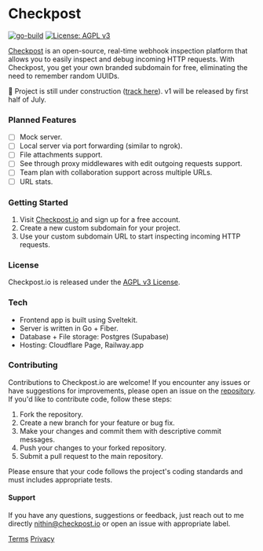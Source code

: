# Checkpost

[![go-build](https://github.com/humanbeeng/checkpost/actions/workflows/go.yml/badge.svg)](https://github.com/humanbeeng/checkpost/actions/workflows/go.yml) [![License: AGPL v3](https://img.shields.io/badge/License-AGPL_v3-blue.svg)](https://www.gnu.org/licenses/agpl-3.0)

[Checkpost](https://checkpost.io) is an open-source, real-time webhook inspection platform that allows you to easily inspect and debug incoming HTTP requests. With Checkpost, you get your own branded subdomain for free, eliminating the need to remember random UUIDs.

🚧 Project is still under construction ([track here](https://github.com/humanbeeng/checkpost/issues/100)). v1 will be released by first half of July.

### Planned Features
- [ ]  Mock server.
- [ ]  Local server via port forwarding (similar to ngrok).
- [ ]  File attachments support.
- [ ]  See through proxy middlewares with edit outgoing requests support.
- [ ]  Team plan with collaboration support across multiple URLs.
- [ ]  URL stats.

### Getting Started
1. Visit [Checkpost.io](https://checkpost.io) and sign up for a free account.
2. Create a new custom subdomain for your project.
3. Use your custom subdomain URL to start inspecting incoming HTTP requests.

### License
Checkpost.io is released under the [AGPL v3 License](https://www.gnu.org/licenses/agpl-3.0).

### Tech 
- Frontend app is built using Sveltekit. 
- Server is written in Go + Fiber.
- Database + File storage: Postgres (Supabase)
- Hosting: Cloudflare Page, Railway.app

### Contributing
Contributions to Checkpost.io are welcome! If you encounter any issues or have suggestions for improvements, please open an issue on the [repository](https://github.com/humanbeeng/checkpost/issues). If you'd like to contribute code, follow these steps:

1. Fork the repository.
2. Create a new branch for your feature or bug fix.
3. Make your changes and commit them with descriptive commit messages.
4. Push your changes to your forked repository.
5. Submit a pull request to the main repository.

Please ensure that your code follows the project's coding standards and must includes appropriate tests.

#### Support
If you have any questions, suggestions or feedback, just reach out to me directly [nithin@checkpost.io](mailto:nithin@checkpost.io)  or open an issue with appropriate label.

[Terms](https://checkpost.io/terms) [Privacy](https://checkpost.io/privacy)
